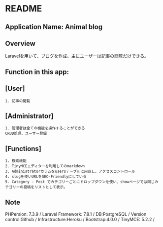 # README

## Application Name: Animal blog 


## Overview
Laravelを用いて、ブログを作成。主にユーザーは記事の閲覧だけできる。

## Function in this app:

## [User]
```
1. 記事の閲覧
```

## [Administrator]
```
1. 管理者は全ての機能を操作することができる
CRUD処理、ユーザー登録
```


## [Functions]
```
1. 検索機能
2. TinyMCEエディターを利用してのmarkdown
3. Administratorカラムをusersテーブルに用意し、アクセスコントロール
4. slugを使いURLをSEO-Friendlyにしている
5. Category - Post でカテゴリーごとにドロップダウンを使い、showページでは同じカテゴリーの投稿をリストとして表示。
```



## Note
PHPersion: 7.3.9 /
Laravel Framework: 7.8.1 /
DB:PostgreSQL /
Version control:Github /
Infrastructure:Heroku /
Bootstrap:4.0.0 /
TinyMCE: 5.2.2 /
